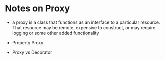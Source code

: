 # Notes on Proxy

- a proxy is a class that functions as an interface to a particular resource. That resource may be remote, expensive to construct, or may require logging or some other added functionality

- Property Proxy

- Proxy vs Decorator
